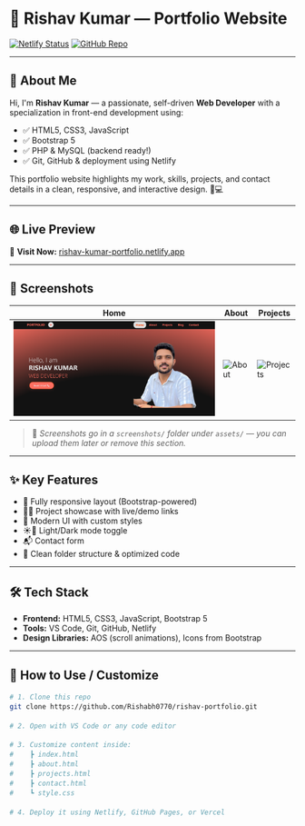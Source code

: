 # 🚀 Rishav Kumar — Portfolio Website

[![Netlify Status](https://img.shields.io/badge/Live%20Site-Visit%20Now-brightgreen?style=for-the-badge&logo=netlify)](https://rishav-kumar-portfolio.netlify.app/)
[![GitHub Repo](https://img.shields.io/badge/View%20Code-On%20GitHub-blue?style=for-the-badge&logo=github)](https://github.com/Rishabh0770/rishav-portfolio)

---

## 👋 About Me

Hi, I'm **Rishav Kumar** — a passionate, self-driven **Web Developer** with a specialization in front-end development using:

- ✅ HTML5, CSS3, JavaScript
- ✅ Bootstrap 5
- ✅ PHP & MySQL (backend ready!)
- ✅ Git, GitHub & deployment using Netlify

This portfolio website highlights my work, skills, projects, and contact details in a clean, responsive, and interactive design. 📱💻

---

## 🌐 Live Preview

🔗 **Visit Now:** [rishav-kumar-portfolio.netlify.app](https://rishav-kumar-portfolio.netlify.app/)

---

## 📸 Screenshots

| Home | About | Projects |
|------|-------|----------|
| ![Home](assets/screenshots/home.png) | ![About](assets/screenshots/about.png) | ![Projects](assets/screenshots/projects.png) |

> 📝 *Screenshots go in a `screenshots/` folder under `assets/` — you can upload them later or remove this section.*

---

## ✨ Key Features

- 📱 Fully responsive layout (Bootstrap-powered)
- 🧑‍💻 Project showcase with live/demo links
- 🎨 Modern UI with custom styles
- ☀️🌙 Light/Dark mode toggle
- 📬 Contact form 
- 📂 Clean folder structure & optimized code

---

## 🛠 Tech Stack

- **Frontend:** HTML5, CSS3, JavaScript, Bootstrap 5
- **Tools:** VS Code, Git, GitHub, Netlify
- **Design Libraries:** AOS (scroll animations), Icons from Bootstrap

---

## 🚀 How to Use / Customize

```bash
# 1. Clone this repo
git clone https://github.com/Rishabh0770/rishav-portfolio.git

# 2. Open with VS Code or any code editor

# 3. Customize content inside:
#    ┣ index.html
#    ┣ about.html
#    ┣ projects.html
#    ┣ contact.html
#    ┗ style.css

# 4. Deploy it using Netlify, GitHub Pages, or Vercel
